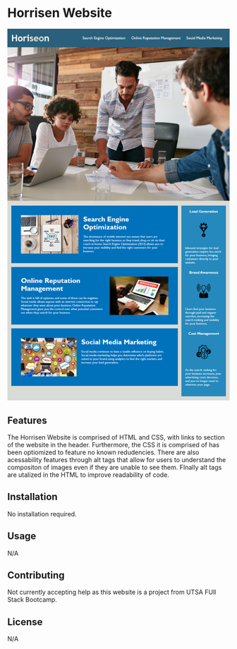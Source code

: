 # Horrisen Website
![Website](/assets/images/website-screenshot.png)
## Features

The Horrisen Website is comprised of HTML and CSS, with links to section of the website in the header. Furthermore, the CSS it is comprised of has been optiomized to feature no known redudencies. There are also acessability features through alt tags that allow for users to understand the compositon of images even if they are unable to see them. FInally alt tags are utalized in the HTML to improve readability of code.

## Installation

No installation required.

## Usage

N/A

## Contributing

Not currently accepting help as this website is a project from UTSA FUll Stack Bootcamp.

## License

N/A